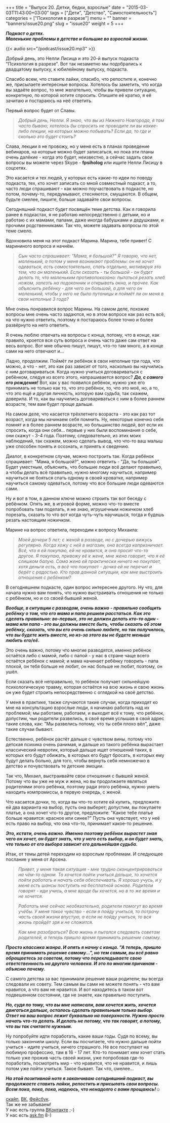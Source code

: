+++
title = "Выпуск 20. Детки, бедки, взрослые"
date = "2015-03-03T11:43:00+03:00"
tags = ["Дети", "Детство", "Самостоятельность"]
categories = ["Психология в разрезе"]
menu = ""
banner = "banners/issue20.png"
slug = "issue20"
weight = 5
+++

***Подкаст о детях.***<br>
***Маленькие проблемы в детстве и большие во взрослой жизни.***

{{< audio src="/podcast/issue20.mp3" >}}

Добрый день, это Нелли Лисица и это 20-й выпуск подкаста "Психология в разрезе". Вот так незаметно мы подобрались к двадцатому выпуску, к юбилейному выпуску, подкаста.

Спасибо всем, что ставите лайки, спасибо, что репостите и, конечно же, присылаете интересные вопросы. Хотелось бы заметить, что когда вы задаёте вопрос, то мне желательно, чтобы вы привели ситуацию, конкретную, по которой хотите спросить. Опишите её кратко, я её зачитаю и постараюсь на неё ответить. 

Первый вопрос будет от Славы.

>*Добрый день, Нелли. Я знаю, что вы из Нижнего Новгорода, я там часто бываю; хотелось бы спросить не проводите ли вы какие-либо лекции, на которых можно побывать? Если да, то где и сколько это будет стоить?*

Слава, лекции я не провожу, но у меня есть в планах проведение вебинаров, на которые можно будет записаться, но пока эти планы очень далёкие - когда это будет, неизвестно, а сейчас задать свои вопросы вы можете через Skype - **fpsiholog** или ищите Нелли Лисицу в соцсетях.

Это касается и тех людей, у которых есть какие-то идеи по поводу подкаста, тех, кто хочет записать со мной совместный подкаст, а то, часто люди спрашивают - как можно поучаствовать в подкасте, но потом, почему-то, передумывают, стесняются, смущаются. В общем, будьте смелее, пишите, больше задавайте свои вопросы.
<!--more-->

Сегодняшний подкаст будет посвящён теме детства. Как я говорила ранее в подкастах, я не работаю непосредственно с детьми, но и работаю с их мамами, папами, даже иногда бабушками и дедушками, и прочими родственниками. Так что, можете задавать вопросы по этой теме смело. 

Вдохновила меня на этот подкаст Марина. Марина, тебе привет! С марининого вопроса и начнём. 

>*Сын часто спрашивает: "Мама, я большой?" Я говорю, что нет, маленький, а потом у меня возникают проблемы: он не хочет одеваться, есть самостоятельно, спать отдельно, мотивируя это тем, что он маленький. Если сказать - ты большой - он будет делать то, что маленьким противопоказано: пытаться резать хлеб ножом, залезть на подоконник и открывать окна, и прочее. Как объяснить ребёнку - для чего он большой, а для чего он маленький, чтобы у него не было путаницы и поймёт ли он меня в свои неполные 3 года?*

Мне очень понравился вопрос Марины. На самом деле, похожие вопросы мне очень часто задаются, но в этом вопросе как раз есть всё, на что нужно ответить, поэтому я постараюсь более точно и более развёрнуто на него ответить. 

Я очень люблю отвечать на вопросы с конца, потому, что в конце, как правило, кроется вся суть вопроса и очень часто даже сам ответ на весь вопрос. Вот мне обычно пишут, пишут, что-то там много, а в конце сами на него отвечают и…

Ладно, продолжим. Поймёт ли ребёнок в свои неполные три года, что можно, а что - нет, это как раз зависит от того, насколько вы научились с ним договариваться. Когда нужно учиться договариваться с ребёнком, следуя из всего этого, напрашивается вопрос? ***Да, с самого его рождения!*** Вот, как у вас появился ребёнок, нужно уже его принимать не только как то, что это ребёнок, то, что это моё, но, а то, что это ещё и другая личность, которую вам судьба, так скажем, доверила. И то, как вы научились договариваться с ним в более раннем возрасте, тем вам будет проще дальше. 

На самом деле, что касается трёхлетнего возраста - это как раз тот возраст, когда мы начинаем себя помнить. Ну, некоторые конечно себя помнят и в более раннем возрасте, но большинство людей, вот если их спросить, когда они себя… первые у них были воспоминания о себе, они скажут - 3-4 года. Поэтому, следовательно, из этих моих наблюдений, так скажем, можно сделать вывод, что что-то ваш малыш уже способен понять и осознать, и принять к сведению. 

Диалог, в конкретном случае, можно построить так. Когда ребёнок спрашивает: "Мама, я большой?", можно ответить - "Да, ты большой". Будет уместным, объяснить, что большие люди всё делают правильно, а чтобы делать всё правильно, нужно многому научиться, например научиться не бояться спать одному в своей кроватке, например научиться самому одеваться, потому что все большие люди одеваются сами. 

Ну и вот в том, в данном ключе можно строить так вот беседу с ребёнком. Опять же, в игровой форме, можно что-то вместе попробовать там поделать, я не знаю, игрушечным ножичком хлеб порезать, сказать то что вот когда чуть-чуть научишься, тогда и будешь резать настоящим ножичком. 

Марине на вопрос ответила, переходим к вопросу Михаила:

>*Моей дочери 5 лет; с женой в разводе, но с дочерью вижусь регулярно. Когда хожу с ней в магазин, она всегда капризничает. Всё, что я ей покупаю, ей не нравится, и она просит что-то другое. Я покупаю, привожу её к жене, мне жена говорит, что я её слишком балую. Сама жена ей практически ничего не покупает, хотя деньги есть, а всё что покупает - дочка ей не перечит и берёт с радостью. Кто прав данной ситуации, как мне выстроить отношения с ребёнком?*

В сегодняшнем подкасте, один вопрос интереснее другого. Ну что, для начала нужно вам понять, что нужно выстраивать отношения не только с ребёнком, но и со своей бывшей женой. 

***Вообще, в ситуации с разводом, очень важно - правильно сообщить ребёнку о том, что его мама и папа решили расстаться. Как это сделать правильно: во-первых, это не должен делать кто-то один - мама или папа - это вы должны вместе быть, чтобы сказать об этом ребёнку, сказать, что вы его очень сильно любите, но так получилось, что вы будете жить вместе, но из-за этого вы не будете меньше любить его/её.***

Это очень важно, потому что многие разводятся, именно ребёнок остаётся либо с мамой, либо с папой - у нас в стране чаще всего остаётся ребёнок с мамой; и мама начинает ребёнку говорить - папа плохой, он тебя больше не любит, он нас больше не любит, поэтому, он ушёл. 

Если сказать всё неправильно, то ребёнок получает сильнейшую психологическую травму, которая остаётся на всю жизнь и свою жизнь он уже будет строить непосредственно с оглядкой на своё детство. 

У меня в практике, также случаются такие случаи, когда приходят ко мне на консультацию взрослые люди, я начинаю работать над их проблемой; мы работаем, работаем, и выходит всё к тому, что ребёнок, допустим, чьи родители развелись, в своё время услышав в свой адрес такие слова, как: "Мы развелись потому, что ты себя плохо вёл", даже такие случаи бывают. 

Естественно, ребёнок растёт дальше с чувством вины, потому что детская психика очень ранимая, и дальше из такого ребёнка вырастает классический невротик, который дальше ищет отношений таких, в которых его будут обижать, в которых его будут бросать, в которых ему будут делать больно, для того, чтобы вернуть себя немножечко в детство и почувствовать те детские эмоции. 

Так что, Михаил, выстраивайте свои отношения с бывшей женой. Потому что вы уже не муж и жена, но вы продолжаете являться родителями этого ребёнка, поэтому ради этого ребёнка, нужно уметь находить компромиссы, в первую очередь, с женой. 

Что касается дочки, то, когда вы что-то хотите ей купить, предложите ей два варианта на выбор, пусть она выберет; допустим, вы покупаете платье, а она хочет что-то другое, предложите: "Какое тебе платье больше нравится: красное или синее?" Пусть она чувствует, что у неё есть право на выбор, что она что-то, принимает какое-то решение. 

***Это, кстати, очень важно. Именно поэтому ребёнок вырастет зная чего он хочет, он будет знать, что у него есть выбор, и он будет знать, что только от его выбора зависит его дальнейшая судьба.***

Итак, от темы детей переходим ко взрослым проблемам. И следующее послание у меня от Арсена.

>*Привет, у меня такая ситуация - мне трудно сконцентрироваться на чём-то одном. То хочется пойти учиться дальше, то хочется пойти работать и начать себя обеспечивать. Я хорошо учусь, и у меня есть шансы поступить на бесплатной основе. Родители говорят - иди учись, а мне вроде бы хочется, но в то же время и не хочется.*
>
>*Работать мне сейчас необязательно, родители помогут во время учёбы. У меня такое чувство - если я пойду учиться, то потрачу часть своей жизни впустую, а если не пойду учиться, то вся жизнь пройдёт зря и не сложится.*
>
>*Как мне разобраться? Всю жизнь я пытался следовать советам родителей, а теперь пришло время принимать решение самому.*

***Просто классика жанра. И опять я начну с конца. "А теперь, пришло время принимать решение самому…", но тем самым, вы всё равно обращаетесь за советом, потому что перекладываете свою ответственность на другого человека. И это по многим причинам - объясню почему.***

С самого детства за вас принимали решение ваши родители; вы всегда следовали их совету. Тем самым вы сами не можете понять - что вам нравится, а что вам не нравится. И вот находитесь в таком вот подвешенном состоянии, где не знаете, как правильно поступить. 

***Но, судя по тому, что вы мне написали, вам хочется жить, хочется двигаться дальше, осталось сделать правильным только выбор. Ответ на ваш вопрос лежит буквально на поверхности. Нужно просто начать что-то делать. И делать не потому, что так говорят, а потому, что вы так считаете нужным.***

Ну попробуйте идти поработать, какие ваши годы. Судя по всему, вы только закончили школу. Если вы посчитаете, что нужно дальше пойти учиться - идите учиться, ничего страшного. Не все поступают на любимую профессию, там в 16 - 17 лет. Кто-то понимает кем хочет стать только уже прожив часть своей жизни, уже попробовав где-то поработать, посмотреть мир - что нравится, что не нравится, и лишь потом уже пойти учиться. Такое бывает. Так что, смелее…

***На этой позитивной ноте я заканчиваю сегодняшний подкаст, вы продолжаете ставить лайки, репостить и присылать свои вопросы. Всем пока, пока, пока, надеюсь, что ненадолго с вами прощаюсь!***☺


<a href="skype:fpsiholog?userinfo">скайп</a>, <a href="https://vk.com/sunnybunnyf">ВК</a>, <a href="https://www.facebook.com/SunnyBunnyF">Фейсбук</a>.<br>
Так же не забываем!<br>
У нас есть группа <a href="https://vk.com/fpsiholog">ВКонтакте</a> ;-)<br>
У нас есть <a href="http://ask.fm/fpsiholog">ask.fm</a> 8-)
